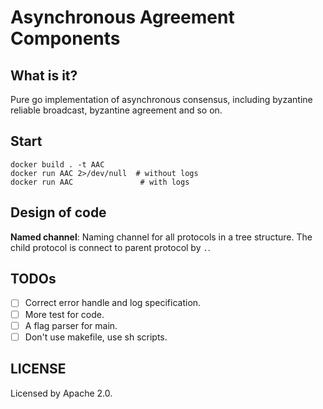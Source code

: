 # Asynchronous Agreement Components

## What is it?

Pure go implementation of asynchronous consensus, including byzantine reliable broadcast,
byzantine agreement and so on.

## Start

```
docker build . -t AAC
docker run AAC 2>/dev/null  # without logs
docker run AAC               # with logs
```

## Design of code

**Named channel**: Naming channel for all protocols in a tree structure. The child protocol
is connect to parent protocol by `.`.

## TODOs

- [ ] Correct error handle and log specification.
- [ ] More test for code.
- [ ] A flag parser for main.
- [ ] Don't use makefile, use sh scripts.

## LICENSE

Licensed by Apache 2.0.



